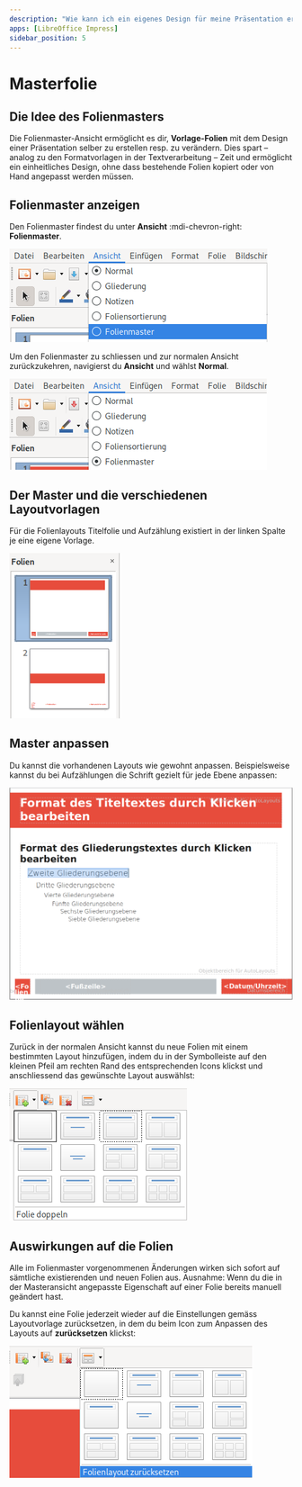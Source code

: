```yaml
---
description: "Wie kann ich ein eigenes Design für meine Präsentation erstellen?"
apps: [LibreOffice Impress]
sidebar_position: 5
---
```


# Masterfolie



## Die Idee des Folienmasters
Die Folienmaster-Ansicht ermöglicht es dir, **Vorlage-Folien** mit dem Design einer Präsentation selber zu erstellen resp. zu verändern. Dies spart – analog zu den Formatvorlagen in der Textverarbeitung – Zeit und ermöglicht ein einheitliches Design, ohne dass bestehende Folien kopiert oder von Hand angepasst werden müssen.


## Folienmaster anzeigen
Den Folienmaster findest du unter __Ansicht__ :mdi-chevron-right: __Folienmaster__.

![](./images/folienmaster-anzeigen.lo.png)

Um den Folienmaster zu schliessen und zur normalen Ansicht zurückzukehren, navigierst du __Ansicht__ und wählst __Normal__.

![](./images/folienmaster-schliessen.lo.png)


## Der Master und die verschiedenen Layoutvorlagen
Für die Folienlayouts Titelfolie und Aufzählung existiert in der linken Spalte je eine eigene Vorlage.

![](./images/verschiedene-layoutvorlagen.lo.png)


## Master anpassen
Du kannst die vorhandenen Layouts wie gewohnt anpassen. Beispielsweise kannst du bei Aufzählungen die Schrift gezielt für jede Ebene anpassen:

![](./images/master-anpassen.lo.png)


## Folienlayout wählen
Zurück in der normalen Ansicht kannst du neue Folien mit einem bestimmten Layout hinzufügen, indem du in der Symbolleiste auf den kleinen Pfeil am rechten Rand des entsprechenden Icons klickst und anschliessend das gewünschte Layout auswählst:

![](./images/layout-waehlen.lo.png)


## Auswirkungen auf die Folien
Alle im Folienmaster vorgenommenen Änderungen wirken sich sofort auf sämtliche existierenden und neuen Folien aus. Ausnahme: Wenn du die in der Masteransicht angepasste Eigenschaft auf einer Folie bereits manuell geändert hast.

Du kannst eine Folie jederzeit wieder auf die Einstellungen gemäss Layoutvorlage zurücksetzen, in dem du beim Icon zum Anpassen des Layouts auf __zurücksetzen__ klickst:

![](./images/layout-zuruecksetzen.lo.png)
